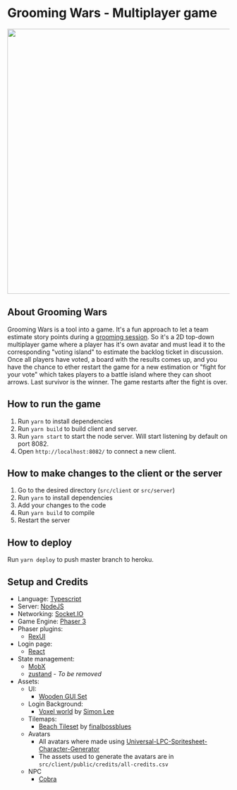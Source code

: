# Grooming Wars - Multiplayer game

<img src="https://raw.githubusercontent.com/nicodebin/phaser-games/4355d0ef450ecef90bbd0843eeba976989f18edb/src/rpg-multiplayer-game/screenshots/Screenshot%202022-04-07%20at%2023.07.20.png" width="600">

## About Grooming Wars
Grooming Wars is a tool into a game. It's a fun approach to let a team estimate story points during a [grooming session](https://www.productplan.com/glossary/backlog-grooming/). So it's a 2D top-down multiplayer game where a player has it's own avatar and must lead it to the corresponding "voting island" to estimate the backlog ticket in discussion. Once all players have voted, a board with the results comes up, and you have the chance to ether restart the game for a new estimation or "fight for your vote" which takes players to a battle island where they can shoot arrows. Last survivor is the winner. The game restarts after the fight is over.
## How to run the game

1. Run `yarn` to install dependencies
2. Run `yarn build` to build client and server.
3. Run `yarn start` to start the node server. Will start listening by default on port 8082.
4. Open `http://localhost:8082/` to connect a new client.

## How to make changes to the client or the server

1. Go to the desired directory (`src/client` or `src/server`)
2. Run `yarn` to install dependencies
3. Add your changes to the code
4. Run `yarn build` to compile
5. Restart the server

## How to deploy
Run `yarn deploy` to push master branch to heroku.

## Setup and Credits

- Language: [Typescript](https://www.typescriptlang.org/)
- Server: [NodeJS](https://nodejs.org/)
- Networking: [Socket.IO](https://socket.io/)
- Game Engine: [Phaser 3](https://phaser.io/)
- Phaser plugins:
  - [RexUI](https://github.com/rexrainbow/phaser3-rex-notes/)
- Login page:
  - [React](https://reactjs.org/)
- State management:
  - [MobX](https://mobx.js.org/)
  - [zustand](https://github.com/pmndrs/zustand) - _To be removed_
- Assets:
  - UI:
    - [Wooden GUI Set
](https://www.gamedevmarket.net/asset/wooden-gui-set-8857/)
  - Login Background:
    - [Voxel world](https://unsplash.com/es/fotos/Ue97JK9S0QE) by [Simon Lee](https://unsplash.com/es/@simonppt)
  - Tilemaps:
    - [Beach Tileset]((https://finalbossblues.itch.io/tf-beach-tileset)) by [finalbossblues](https://www.patreon.com/finalbossblues)
  - Avatars
    - All avatars where made using [Universal-LPC-Spritesheet-Character-Generator](https://github.com/sanderfrenken/Universal-LPC-Spritesheet-Character-Generator)
    - The assets used to generate the avatars are in `src/client/public/credits/all-credits.csv`
  - NPC
    - [Cobra](https://opengameart.org/content/king-cobra)
  